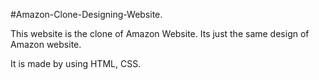 #Amazon-Clone-Designing-Website.

This website is the clone of Amazon Website. Its just the same design of Amazon website.

It is made by using HTML, CSS.
